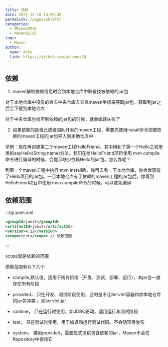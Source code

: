 ```yaml
---
title: 依赖
date: 2021-12-10 14:09:49
permalink: /pages/5b70f5/
categories:
  - 《Maven》笔记
  - Maven知识点
tags:
  - Maven
author:
  name: Ashe
  link: https://github.com/asheone18
---
```

## 依赖

1. maven解析依赖信息时会到本地仓库中取查找被依赖的jar包

对于本地仓库中没有的会去中央仓库去查找maven坐标来获取jar包，获取到jar之后会下载到本地仓库

对于中央仓库也找不到依赖的jar包的时候，就会编译失败了

2. 如果依赖的是自己或者团队开发的maven工程，需要先使用install命令把被依赖的maven工程的jar包导入到本地仓库中

举例：现在再创建第二个maven工程HelloFriend，其中用到了第一个Hello工程里类的sayHello(String name)方法。我们在给HelloFriend项目使用 mvn compile命令进行编译的时候，会提示缺少依赖Hello的jar包。怎么办呢？

到第一个maven工程中执行 mvn install后，你再去看一下本地仓库，你会发现有了Hello项目的jar包。一旦本地仓库有了依赖的maven工程的jar包后，你再到HelloFriend项目中使用 mvn compile命令的时候，可以成功编译

## 依赖范围
:::tip pom.xml
```xml
<groupId>junit</groupId>
<artifactId>junit</artifactId>
<version>4.12</version>
<scope>test</scope> // 依赖范围
```
:::

scope就是依赖的范围

依赖范围有以下几个

- compile,默认值，适用于所有阶段（开发、测试、部署、运行），本jar会一直存在所有阶段
  
- provided， 只在开发、测试阶段使用，目的是不让Servlet容器和你本地仓库的jar包冲突 。如servlet.jar
  
- runtime， 只在运行时使用，如JDBC驱动，适用运行和测试阶段

- test， 只在测试时使用，用于编译和运行测试代码。不会随项目发布
  
- system， 类似provided，需要显式提供包含依赖的jar，Maven不会在Repository中查找它

